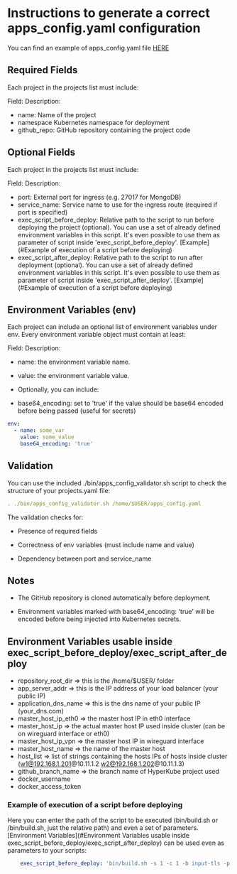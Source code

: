 # Instructions to generate a correct apps_config.yaml configuration

You can find an example of apps_config.yaml file [HERE](https://github.com/rMiccolis/HyperKube/blob/master/doc/app_config_instructions.md)

## Required Fields

Each project in the projects list must include:

  Field:        Description:

- name:         Name of the project
- namespace     Kubernetes namespace for deployment
- github_repo:  GitHub repository containing the project code

## Optional Fields

Each project in the projects list must include:

  Field:                        Description:

- port:                         External port for ingress (e.g. 27017 for MongoDB)
- service_name:                 Service name to use for the ingress route (required if port is specified)
- exec_script_before_deploy:    Relative path to the script to run before deploying the project (optional). You can use a set of already defined environment variables in this script. It's even possible to use them as parameter of script inside 'exec_script_before_deploy'. [Example](#Example of execution of a script before deploying)
- exec_script_after_deploy:     Relative path to the script to run after deployment (optional). You can use a set of already defined environment variables in this script. It's even possible to use them as parameter of script inside 'exec_script_after_deploy'. [Example](#Example of execution of a script before deploying)

## Environment Variables (env)

Each project can include an optional list of environment variables under env. Every environment variable object must contain at least:

  Field:                        Description:

- name:                         the environment variable name.

- value:                        the environment variable value.

- Optionally, you can include:

- base64_encoding:              set to 'true' if the value should be base64 encoded before being passed (useful for secrets)

```yaml
env:
  - name: some_var
    value: some_value
    base64_encoding: 'true'
```

## Validation

You can use the included ./bin/apps_config_validator.sh script to check the structure of your projects.yaml file:

```yaml
. ./bin/apps_config_validator.sh /home/$USER/apps_config.yaml
```

The validation checks for:

- Presence of required fields

- Correctness of env variables (must include name and value)

- Dependency between port and service_name

## Notes

- The GitHub repository is cloned automatically before deployment.

- Environment variables marked with base64_encoding: 'true' will be encoded before being injected into Kubernetes secrets.

## Environment Variables usable inside exec_script_before_deploy/exec_script_after_deploy

- repository_root_dir       => this is the /home/$USER/ folder
- app_server_addr           => this is the IP address of your load balancer (your public IP)
- application_dns_name      => this is the dns name of your public IP (your_dns.com)
- master_host_ip_eth0       => the master host IP in eth0 interface
- master_host_ip            => the actual master host IP used inside cluster (can be on wireguard interface or eth0)
- master_host_ip_vpn        => the master host IP in wireguard interface
- master_host_name          => the name of the master host
- host_list                 => list of strings containing the hosts IPs of hosts inside cluster (w1@192.168.1.201@10.11.1.2 w2@192.168.1.202@10.11.1.3)
- github_branch_name        => the branch name of HyperKube project used
- docker_username
- docker_access_token

### Example of execution of a script before deploying

Here you can enter the path of the script to be executed (bin/build.sh or /bin/build.sh, just the relative path) and even a set of parameters. [Environment Variables](#Environment Variables usable inside exec_script_before_deploy/exec_script_after_deploy) can be used even as parameters to your scripts:

```yaml
    exec_script_before_deploy: 'bin/build.sh -s 1 -c 1 -b input-tls -p https -i $app_server_addr -d $docker_username -t 1'
```

